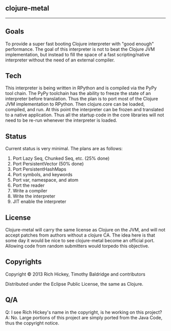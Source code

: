 ## clojure-metal
-----------------

## Goals

To provide a super fast booting Clojure interpreter with "good enough" performance. The goal of this interpreter is not to
beat the Clojure JVM implementation, but instead to fill the space of a fast scripting/native interpreter without the need
of an external compiler.

## Tech

This interpreter is being written in RPython and is compiled via the PyPy tool chain. The PyPy toolchain has the ability to freeze
the state of an interpreter before translation. Thus the plan is to port most of the Clojure JVM implementation to RPython.
Then clojure.core can be loaded, compiled, and run. At this point the interpreter can be frozen and translated to a native application.
Thus all the startup code in the core libraries will not need to be re-run whenever the interpreter is loaded.

## Status
Current status is very minimal. The plans are as follows:

1) Port Lazy Seq, Chunked Seq, etc. (25% done)
2) Port PersistentVector (50% done)
3) Port PersistentHashMaps
4) Port symbols, and keywords
5) Port var, namespace, and atom
6) Port the reader
7) Write a compiler
8) Write the interpreter
9) JIT enable the interpreter


## License

Clojure-metal will carry the same license as Clojure on the JVM, and will not accept patches from authors without a clojure CA. The idea here is that some day it would be nice to see clojure-metal become an official port. Allowing code from random submitters would torpedo this objective.

## Copyrights
Copyright © 2013 Rich Hickey, Timothy Baldridge and contributors

Distributed under the Eclipse Public License, the same as Clojure.

## Q/A

Q: I see Rich Hickey's name in the copyright, is he working on this project?
A: No. Large portions of this project are simply ported from the Java Code, thus the copyright notice.